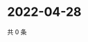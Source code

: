 # 2022-04-28

共 0 条

<!-- BEGIN WEIBO -->
<!-- 最后更新时间 Thu Apr 28 2022 09:24:40 GMT+0800 (China Standard Time) -->

<!-- END WEIBO -->
